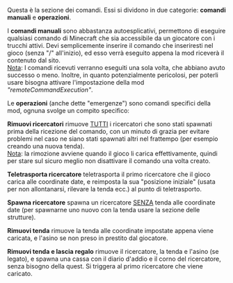 Questa è la sezione dei comandi. Essi si dividono in due categorie: **comandi manuali** e **operazioni**.

I **comandi manuali** sono abbastanza autoesplicativi, permettono di eseguire qualsiasi comando di Minecraft che sia accessibile da un giocatore con i trucchi attivi. Devi semplicemente inserire il comando che inseriresti nel gioco (senza "/" all'inizio), ed esso verrà eseguito appena la mod riceverà il contenuto dal sito.  
<u>Nota</u>: I comandi ricevuti verranno eseguiti una sola volta, che abbiano avuto successo o meno. Inoltre, in quanto potenzialmente pericolosi, per poterli usare bisogna attivare l'impostazione della mod _"remoteCommandExecution"_.

Le **operazioni** (anche dette "emergenze") sono comandi specifici della mod, ognuna svolge un compito specifico:

**Rimuovi ricercatori** rimuove <u>TUTTI</u> i ricercatori che sono stati spawnati prima della ricezione del comando, con un minuto di grazia per evitare problemi nel caso ne siano stati spawnati altri nel frattempo (per esempio creando una nuova tenda).  
<u>Nota</u>: la rimozione avviene quando il gioco li carica effettivamente, quindi per stare sul sicuro meglio non disattivare il comando una volta creato.

**Teletrasporta ricercatore** teletrasporta il primo ricercatore che il gioco carica alle coordinate date, e reimposta la sua "posizione iniziale" (usata per non allontanarsi, rilevare la tenda ecc.) al punto di teletrasporto.

**Spawna ricercatore** spawna un ricercatore <u>SENZA</u> tenda alle coordinate date (per spawnarne uno nuovo con la tenda usare la sezione delle strutture).

**Rimuovi tenda** rimuove la tenda alle coordinate impostate appena viene caricata, e l'asino se non preso in prestito dal giocatore.

**Rimuovi tenda e lascia regalo** rimuove il ricercatore, la tenda e l'asino (se legato), e spawna una cassa con il diario d'addio e il corno del ricercatore, senza bisogno della quest. Si triggera al primo ricercatore che viene caricato.
